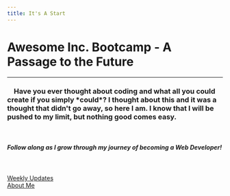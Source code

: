 ```yaml
---
title: It's A Start
---
```


# Awesome Inc. Bootcamp - A Passage to the Future

<hr>

### &nbsp;&nbsp;&nbsp;&nbsp;Have you ever thought about coding and what all you could create if you simply \*could\*? I thought about this and it was a thought that didn't go away, so here I am. I know that I will be pushed to my limit, but nothing good comes easy.

<br>

##### _Follow along as I grow through my journey of becoming a Web Developer!_

<br>

[Weekly Updates](/blog.md)  
 [About Me](/about.md)
